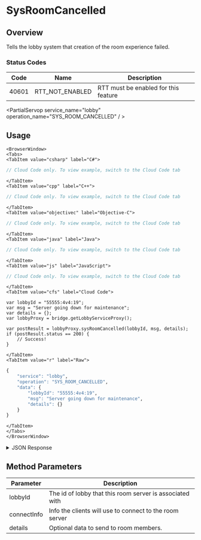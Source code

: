 # SysRoomCancelled
## Overview
Tells the lobby system that creation of the room experience failed.



### Status Codes
Code | Name | Description
---- | ---- | -----------
40601 | RTT_NOT_ENABLED | RTT must be enabled for this feature

<PartialServop service_name="lobby" operation_name="SYS_ROOM_CANCELLED" / >

## Usage

```mdx-code-block
<BrowserWindow>
<Tabs>
<TabItem value="csharp" label="C#">
```

```csharp
// Cloud Code only. To view example, switch to the Cloud Code tab
```

```mdx-code-block
</TabItem>
<TabItem value="cpp" label="C++">
```

```cpp
// Cloud Code only. To view example, switch to the Cloud Code tab
```

```mdx-code-block
</TabItem>
<TabItem value="objectivec" label="Objective-C">
```

```objectivec
// Cloud Code only. To view example, switch to the Cloud Code tab
```

```mdx-code-block
</TabItem>
<TabItem value="java" label="Java">
```

```java
// Cloud Code only. To view example, switch to the Cloud Code tab
```

```mdx-code-block
</TabItem>
<TabItem value="js" label="JavaScript">
```

```javascript
// Cloud Code only. To view example, switch to the Cloud Code tab
```

```mdx-code-block
</TabItem>
<TabItem value="cfs" label="Cloud Code">
```

```cfscript
var lobbyId = "55555:4v4:19";
var msg = "Server going down for maintenance";
var details = {};
var lobbyProxy = bridge.getLobbyServiceProxy();

var postResult = lobbyProxy.sysRoomCancelled(lobbyId, msg, details);
if (postResult.status == 200) {
    // Success!
}
```

```mdx-code-block
</TabItem>
<TabItem value="r" label="Raw">
```

```r
{
	"service": "lobby",
	"operation": "SYS_ROOM_CANCELLED",
	"data": {
		"lobbyId": "55555:4v4:19",
		"msg": "Server going down for maintenance",
		"details": {}
	}
}
```

```mdx-code-block
</TabItem>
</Tabs>
</BrowserWindow>
```

<details>
<summary>JSON Response</summary>

```json
{
    "status": 200,
    "data": {}
}
```
</details>

## Method Parameters
Parameter | Description
--------- | -----------
lobbyId | The id of lobby that this room server is associated with
connectInfo | Info the clients will use to connect to the room server
details | Optional data to send to room members.



